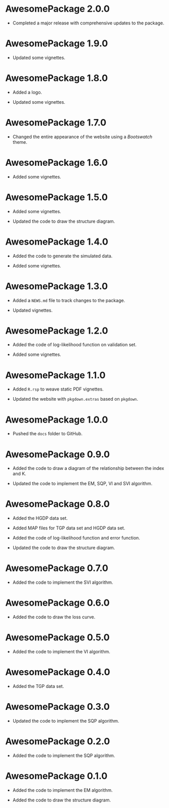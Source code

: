 # AwesomePackage 2.0.0

* Completed a major release with comprehensive updates to the package.

# AwesomePackage 1.9.0

* Updated some vignettes.

# AwesomePackage 1.8.0

* Added a logo.

* Updated some vignettes.

# AwesomePackage 1.7.0

* Changed the entire appearance of the website using a *Bootswatch* theme.

# AwesomePackage 1.6.0

* Added some vignettes.

# AwesomePackage 1.5.0

* Added some vignettes.

* Updated the code to draw the structure diagram.

# AwesomePackage 1.4.0

* Added the code to generate the simulated data.

* Added some vignettes.

# AwesomePackage 1.3.0

* Added a `NEWS.md` file to track changes to the package.

* Updated vignettes.

# AwesomePackage 1.2.0

* Added the code of log-likelihood function on validation set.

* Added some vignettes.

# AwesomePackage 1.1.0

* Added `R.rsp` to weave static PDF vignettes.

* Updated the website with `pkgdown.extras` based on `pkgdown`.

# AwesomePackage 1.0.0

* Pushed the `docs` folder to GitHub.

# AwesomePackage 0.9.0

* Added the code to draw a diagram of the relationship between the index and K.

* Updated the code to implement the EM, SQP, VI and SVI algorithm.

# AwesomePackage 0.8.0

* Added the HGDP data set.

* Added MAP files for TGP data set and HGDP data set.

* Added the code of log-likelihood function and error function.

* Updated the code to draw the structure diagram.

# AwesomePackage 0.7.0

* Added the code to implement the SVI algorithm.

# AwesomePackage 0.6.0

* Added the code to draw the loss curve.

# AwesomePackage 0.5.0

* Added the code to implement the VI algorithm.

# AwesomePackage 0.4.0

* Added the TGP data set.

# AwesomePackage 0.3.0

* Updated the code to implement the SQP algorithm.

# AwesomePackage 0.2.0

* Added the code to implement the SQP algorithm.

# AwesomePackage 0.1.0

* Added the code to implement the EM algorithm.

* Added the code to draw the structure diagram.
